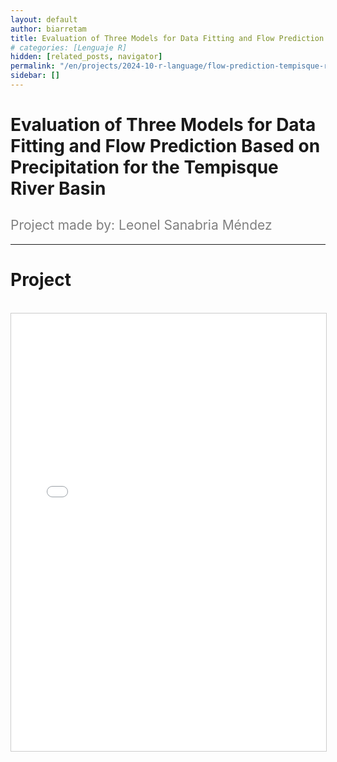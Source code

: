 ```yaml
---
layout: default
author: biarretam
title: Evaluation of Three Models for Data Fitting and Flow Prediction Based on Precipitation for the Tempisque River Basin
# categories: [Lenguaje R]
hidden: [related_posts, navigator]
permalink: "/en/projects/2024-10-r-language/flow-prediction-tempisque-river.html"
sidebar: []
---
```


# Evaluation of Three Models for Data Fitting and Flow Prediction Based on Precipitation for the Tempisque River Basin

<h2 style="color: gray; font-weight: normal;">
Project made by: Leonel Sanabria Méndez
</h2>

---

# Project
<br>

<iframe 
    src="/assets/pdf/2024-10-r/leonel_sanabria.pdf" 
    width="100%" 
    height="700" 
    style="border: 1px solid #ccc;"
></iframe>